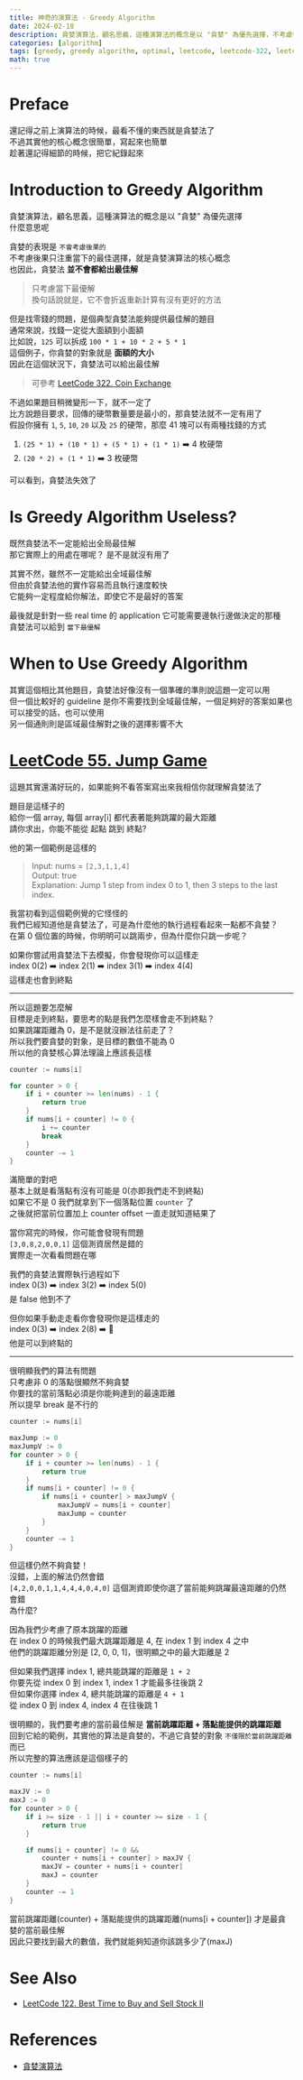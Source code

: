 ```yaml
---
title: 神奇的演算法 - Greedy Algorithm
date: 2024-02-18
description: 貪婪演算法，顧名思義，這種演算法的概念是以 "貪婪" 為優先選擇，不考慮後果只注重當下的最佳選擇，就是貪婪演算法的核心概念
categories: [algorithm]
tags: [greedy, greedy algorithm, optimal, leetcode, leetcode-322, leetcode-55, leetcode-222]
math: true
---
```


# Preface
還記得之前上演算法的時候，最看不懂的東西就是貪婪法了\
不過其實他的核心概念很簡單，寫起來也簡單\
趁著還記得細節的時候，把它紀錄起來

# Introduction to Greedy Algorithm
貪婪演算法，顧名思義，這種演算法的概念是以 "貪婪" 為優先選擇\
什麼意思呢

貪婪的表現是 `不會考慮後果的`\
不考慮後果只注重當下的最佳選擇，就是貪婪演算法的核心概念\
也因此，貪婪法 **並不會都給出最佳解**

> 只考慮當下最優解\
> 換句話說就是，它不會折返重新計算有沒有更好的方法

但是找零錢的問題，是個典型貪婪法能夠提供最佳解的題目\
通常來說，找錢一定從大面額到小面額\
比如說，`125` 可以拆成 `100 * 1 + 10 * 2 + 5 * 1`\
這個例子，你貪婪的對象就是 **面額的大小**\
因此在這個狀況下，貪婪法可以給出最佳解

> 可參考 [LeetCode 322. Coin Exchange](https://leetcode.com/problems/coin-change/description/)

不過如果題目稍微變形一下，就不一定了\
比方說題目要求，回傳的硬幣數量要是最小的，那貪婪法就不一定有用了\
假設你擁有 `1`, `5`, `10`, `20` 以及 `25` 的硬幣，那麼 41 塊可以有兩種找錢的方式
1. `(25 * 1) + (10 * 1) + (5 * 1) + (1 * 1)` :arrow_right: 4 枚硬幣
2. `(20 * 2) + (1 * 1)` :arrow_right: 3 枚硬幣

可以看到，貪婪法失效了

# Is Greedy Algorithm Useless?
既然貪婪法不一定能給出全局最佳解\
那它實際上的用處在哪呢？ 是不是就沒有用了

其實不然，雖然不一定能給出全域最佳解\
但由於貪婪法他的實作容易而且執行速度較快\
它能夠一定程度給你解法，即使它不是最好的答案

最後就是針對一些 real time 的 application 它可能需要邊執行邊做決定的那種\
貪婪法可以給到 `當下最優解`

# When to Use Greedy Algorithm
其實這個相比其他題目，貪婪法好像沒有一個準確的準則說這題一定可以用\
但一個比較好的 guideline 是你不需要找到全域最佳解，一個足夠好的答案如果也可以接受的話，也可以使用\
另一個通則則是區域最佳解對之後的選擇影響不大

# [LeetCode 55. Jump Game](https://leetcode.com/problems/jump-game/description/)
這題其實還滿好玩的，如果能夠不看答案寫出來我相信你就理解貪婪法了

題目是這樣子的\
給你一個 array, 每個 array[i] 都代表著能夠跳躍的最大距離\
請你求出，你能不能從 起點 跳到 終點?

他的第一個範例是這樣的
> Input: nums = `[2,3,1,1,4]`\
> Output: true\
> Explanation: Jump 1 step from index 0 to 1, then 3 steps to the last index.

我當初看到這個範例覺的它怪怪的\
我們已經知道他是貪婪法了，可是為什麼他的執行過程看起來一點都不貪婪？\
在第 0 個位置的時候，你明明可以跳兩步，但為什麼你只跳一步呢？

如果你嘗試用貪婪法下去模擬，你會發現你可以這樣走\
index 0(2) :arrow_right: index 2(1) :arrow_right: index 3(1) :arrow_right: index 4(4)\
這樣走也會到終點

<hr>

所以這題要怎麼解\
目標是走到終點，要思考的點是我們怎麼樣會走不到終點？\
如果跳躍距離為 0，是不是就沒辦法往前走了？\
所以我們要貪婪的對象，是目標的數值不能為 0\
所以他的貪婪核心算法理論上應該長這樣

```go
counter := nums[i]

for counter > 0 {
    if i + counter >= len(nums) - 1 {
        return true
    }
    if nums[i + counter] != 0 {
        i += counter
        break
    }
    counter -= 1
}
```

滿簡單的對吧\
基本上就是看落點有沒有可能是 0(亦即我們走不到終點)\
如果它不是 0 我們就拿到下一個落點位置 `counter` 了\
之後就把當前位置加上 counter offset 一直走就知道結果了

當你寫完的時候，你可能會發現有問題\
`[3,0,8,2,0,0,1]` 這個測資居然是錯的\
實際走一次看看問題在哪

我們的貪婪法實際執行過程如下\
index 0(3) :arrow_right: index 3(2) :arrow_right: index 5(0)\
是 false 他到不了

但你如果手動走走看你會發現你是這樣走的\
index 0(3) :arrow_right: index 2(8) :arrow_right: :crown:\
他是可以到終點的

<hr>

很明顯我們的算法有問題\
只考慮非 0 的落點很顯然不夠貪婪\
你要找的當前落點必須是你能夠達到的最遠距離\
所以提早 break 是不行的

```go
counter := nums[i]

maxJump := 0
maxJumpV := 0
for counter > 0 {
    if i + counter >= len(nums) - 1 {
        return true
    }
    if nums[i + counter] != 0 {
        if nums[i + counter] > maxJumpV {
            maxJumpV = nums[i + counter]
            maxJump = counter
        }
    }
    counter -= 1
}
```

但這樣仍然不夠貪婪！\
沒錯，上面的解法仍然會錯\
`[4,2,0,0,1,1,4,4,4,0,4,0]` 這個測資即使你選了當前能夠跳躍最遠距離的仍然會錯\
為什麼?

因為我們少考慮了原本跳躍的距離\
在 index 0 的時候我們最大跳躍距離是 4, 在 index 1 到 index 4 之中\
他們的跳躍距離分別是 [2, 0, 0, 1]，很明顯之中的最大距離是 2

但如果我們選擇 index 1, 總共能跳躍的距離是 `1 + 2`\
你要先從 index 0 到 index 1, index 1 才能最多往後跳 2\
但如果你選擇 index 4, 總共能跳躍的距離是 `4 + 1`\
從 index 0 到 index 4, index 4 在往後跳 1

很明顯的，我們要考慮的當前最佳解是 **當前跳躍距離 + 落點能提供的跳躍距離**\
回到它給的範例，其實他的算法是貪婪的，不過它貪婪的對象 `不僅限於當前跳躍距離` 而已\
所以完整的算法應該是這個樣子的

```go
counter := nums[i]

maxJV := 0
maxJ := 0
for counter > 0 {
    if i >= size - 1 || i + counter >= size - 1 {
        return true
    }

    if nums[i + counter] != 0 && 
        counter + nums[i + counter] > maxJV {
        maxJV = counter + nums[i + counter]
        maxJ = counter
    }
    counter -= 1
}
```

當前跳躍距離(counter) + 落點能提供的跳躍距離(nums[i + counter]) 才是最貪婪的當前最佳解\
因此只要找到最大的數值，我們就能夠知道你該跳多少了(maxJ)

# See Also
+ [LeetCode 122. Best Time to Buy and Sell Stock II](https://leetcode.com/problems/best-time-to-buy-and-sell-stock-ii/description/)

# References
+ [貪婪演算法](https://zh.wikipedia.org/zh-tw/%E8%B4%AA%E5%BF%83%E7%AE%97%E6%B3%95)
